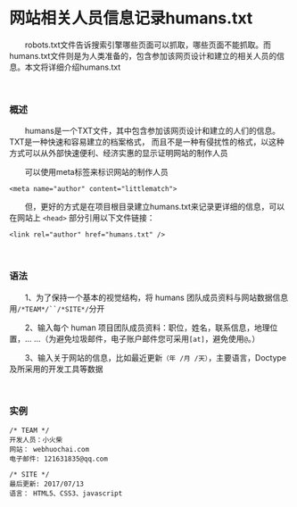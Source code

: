 # 网站相关人员信息记录humans.txt

&emsp;&emsp;robots.txt文件告诉搜索引擎哪些页面可以抓取，哪些页面不能抓取。而humans.txt文件则是为人类准备的，包含参加该网页设计和建立的相关人员的信息。本文将详细介绍humans.txt

 

&nbsp;

### 概述

&emsp;&emsp;humans是一个TXT文件，其中包含参加该网页设计和建立的人们的信息。TXT是一种快速和容易建立的档案格式， 而且不是一种有侵扰性的格式，以这种方式可以从外部快速便利、经济实惠的显示证明网站的制作人员

&emsp;&emsp;可以使用meta标签来标识网站的制作人员
```
<meta name="author" content="littlematch">
```
&emsp;&emsp;但，更好的方式是在项目根目录建立humans.txt来记录更详细的信息，可以在网站上 `<head>` 部分引用以下文件链接：
```
<link rel="author" href="humans.txt" />
```
 

&nbsp;

### 语法

&emsp;&emsp;1、为了保持一个基本的视觉结​​构，将 humans 团队成员资料与网站数据信息用`/*TEAM*/``/*SITE*/`分开

&emsp;&emsp;2、输入每个 human 项目团队成员资料：职位，姓名，联系信息，地理位置，... ...（为避免垃圾邮件，电子账户邮件您可采用`[at]`，避免使用`@`。）

&emsp;&emsp;3、输入关于网站的信息，比如最近更新`（年 /月 /天）`，主要语言，Doctype及所采用的开发工具等数据

 

&nbsp;

### 实例

```
/* TEAM */
开发人员：小火柴
网站： webhuochai.com
电子邮件: 121631835@qq.com

/* SITE */
最后更新: 2017/07/13
语言： HTML5、CSS3、javascript
```
 
